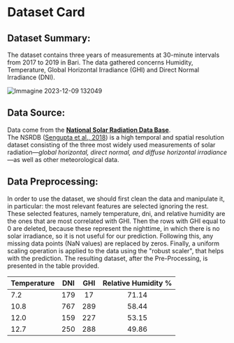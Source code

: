 # Dataset Card

## Dataset Summary:
The dataset contains three years of measurements at 30-minute intervals from 2017 to 2019 in Bari. The data gathered concerns Humidity,
Temperature, Global Horizontal Irradiance (GHI) and Direct Normal Irradiance (DNI).

![Immagine 2023-12-09 132049](https://github.com/se4ai2324-uniba/GHIPrediction/assets/48125720/065c71ee-8081-4653-aaba-1fc8a12f254f)


## Data Source:
Data come from the [**National Solar Radiation Data Base**](https://nsrdb.nrel.gov/data-viewer). \
The NSRDB ([Sengupta et al., 2018](https://doi.org/10.1016/j.rser.2018.03.003)) is a high temporal and spatial resolution dataset consisting of the three most widely used measurements of solar radiation—*global horizontal, direct normal, and diffuse horizontal irradiance*—as well as other meteorological data. 


## Data Preprocessing:
In order to use the dataset, we should first clean the data and manipulate it, in particular: the most relevant features are selected ignoring the rest. These selected features, namely temperature, dni, and relative humidity 
are the ones that are most correlated with GHI.
Then the rows with GHI equal to 0 are deleted, because these represent the nighttime, in which there is no solar irradiance, so it is not useful for our prediction.
Following this, any missing data points (NaN values) are replaced by zeros. Finally, a uniform scaling operation is applied to the data using the "robust scaler", that helps with the prediction. 
The resulting dataset, after the Pre-Processing, is presented in the table provided.


| Temperature  | DNI | GHI | Relative Humidity %
| --------- |:-------------:|:-------------:|:-------------:|
| 7.2      | 179    | 17     | 71.14 | 
| 10.8      | 767    | 289     | 58.44 | 
| 12.0      |  159   | 227     | 53.15 |
| 12.7     | 250     | 288     | 49.86 |
